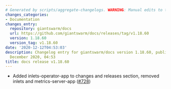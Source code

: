 ```yaml
---
# Generated by scripts/aggregate-changelogs. WARNING: Manual edits to this files will be overwritten.
changes_categories:
- Documentation
changes_entry:
  repository: giantswarm/docs
  url: https://github.com/giantswarm/docs/releases/tag/v1.18.60
  version: 1.18.60
  version_tag: v1.18.60
date: '2020-12-12T04:53:03'
description: Changelog entry for giantswarm/docs version 1.18.60, published on 12
  December 2020, 04:53
title: docs release v1.18.60
---
```


- Added inlets-operator-app to changes and releases section, removed inlets and metrics-server-app ([#728](https://github.com/giantswarm/docs/pull/728))

